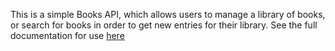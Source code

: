This is a simple Books API, which allows users to manage a library of books, or search for books in order to get new entries for their library. See the full documentation for use [here](https://joshbroughton.github.io/books-api-basic/)
